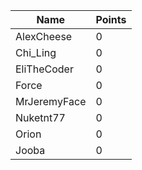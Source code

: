 | Name         | Points |
|--------------|--------|
| AlexCheese   | 0      |
| Chi_Ling     | 0      |
| EliTheCoder  | 0      |
| Force        | 0      |
| MrJeremyFace | 0      |
| Nuketnt77    | 0      |
| Orion        | 0      |
| Jooba        | 0      |
